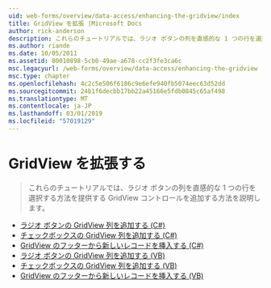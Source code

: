 ```yaml
---
uid: web-forms/overview/data-access/enhancing-the-gridview/index
title: GridView を拡張 |Microsoft Docs
author: rick-anderson
description: これらのチュートリアルでは、ラジオ ボタンの列を直感的な 1 つの行を選択する方法を提供する GridView コントロールを追加する方法を説明します。
ms.author: riande
ms.date: 10/05/2011
ms.assetid: 80010898-5cb0-49ae-a678-cc2f3fe3ca6c
msc.legacyurl: /web-forms/overview/data-access/enhancing-the-gridview
msc.type: chapter
ms.openlocfilehash: 4c2c5e506f6186c9e6efe940fb5074eec63d52dd
ms.sourcegitcommit: 24b1f6decbb17bb22a45166e5fdb0845c65af498
ms.translationtype: MT
ms.contentlocale: ja-JP
ms.lasthandoff: 03/01/2019
ms.locfileid: "57019129"
---
```

<a name="enhancing-the-gridview"></a>GridView を拡張する
====================
> これらのチュートリアルでは、ラジオ ボタンの列を直感的な 1 つの行を選択する方法を提供する GridView コントロールを追加する方法を説明します。


- [ラジオ ボタンの GridView 列を追加する (C#)](adding-a-gridview-column-of-radio-buttons-cs.md)
- [チェックボックスの GridView 列を追加する (C#)](adding-a-gridview-column-of-checkboxes-cs.md)
- [GridView のフッターから新しいレコードを挿入する (C#)](inserting-a-new-record-from-the-gridview-s-footer-cs.md)
- [ラジオ ボタンの GridView 列を追加する (VB)](adding-a-gridview-column-of-radio-buttons-vb.md)
- [チェックボックスの GridView 列を追加する (VB)](adding-a-gridview-column-of-checkboxes-vb.md)
- [GridView のフッターから新しいレコードを挿入する (VB)](inserting-a-new-record-from-the-gridview-s-footer-vb.md)
